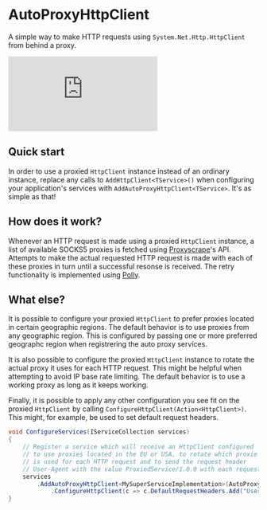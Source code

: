 # AutoProxyHttpClient
A simple way to make HTTP requests using `System.Net.Http.HttpClient` from behind a proxy.

![NuGet](https://badgen.net/nuget/v/DoIt.AutoProxyHttpClient.json)

## Quick start
In order to use a proxied `HttpClient` instance instead of an ordinary instance, replace any calls to `AddHttpClient<TService>()` when configuring your application's services with `AddAutoProxyHttpClient<TService>`. It's as simple as that!

## How does it work?
Whenever an HTTP request is made using a proxied `HttpClient` instance, a list of available SOCKS5 proxies is fetched using [Proxyscrape](https://proxyscrape.com/home)'s API. Attempts to make the actual requested HTTP request is made with each of these proxies in turn until a successful resonse is received. The retry functionality is implemented using [Polly](https://github.com/App-vNext/Polly).

## What else?
It is possible to configure your proxied `HttpClient` to prefer proxies located in certain geographic regions. The default behavior is to use proxies from any geographic region. This is configured by passing one or more preferred geographc region when registrering the auto proxy services.

It is also possible to configure the proxied `HttpClient` instance to rotate the actual proxy it uses for each HTTP request. This might be helpful when attempting to avoid IP base rate limiting. The default behavior is to use a working proxy as long as it keeps working.

Finally, it is possible to apply any other configuration you see fit on the proxied `HttpClient` by calling `ConfigureHttpClient(Action<HttpClient>)`. This might, for example, be used to set default request headers.

```cs
void ConfigureServices(IServiceCollection services)
{
    // Register a service which will receive an HttpClient configured
    // to use proxies located in the EU or USA, to rotate which proxie
    // is used for each HTTP request and to send the request header
    // User-Agent with the value ProxiedService/1.0.0 with each request.
    services
        .AddAutoProxyHttpClient<MySuperServiceImplementation>(AutoProxyHttpClientOptions.Create(rotateProxies: true, PreferredGeographicProxyLocation.EU, PreferredGeographicProxyLocation.USA))
            .ConfigureHttpClient(c => c.DefaultRequestHeaders.Add("User-Agent", "ProxiedService/1.0.0"));
}
```
